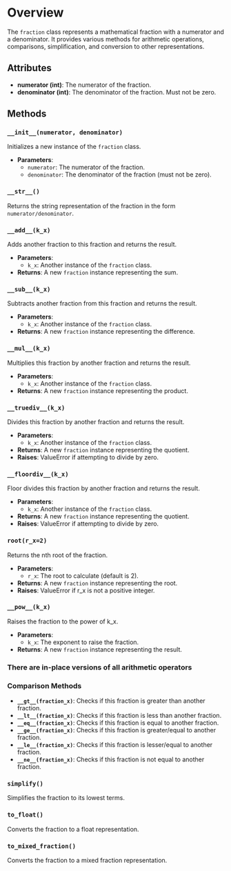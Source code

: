 # Overview

The `fraction` class represents a mathematical fraction with a numerator and a denominator. It provides various methods for arithmetic operations, comparisons, simplification, and conversion to other representations.

## Attributes

- **numerator (int)**: The numerator of the fraction.
- **denominator (int)**: The denominator of the fraction. Must not be zero.

## Methods

### `__init__(numerator, denominator)`

Initializes a new instance of the `fraction` class.

- **Parameters**:
  - `numerator`: The numerator of the fraction.
  - `denominator`: The denominator of the fraction (must not be zero).

### `__str__()`

Returns the string representation of the fraction in the form `numerator/denominator`.

### `__add__(k_x)`

Adds another fraction to this fraction and returns the result.

- **Parameters**:
  - `k_x`: Another instance of the `fraction` class.
- **Returns**: A new `fraction` instance representing the sum.

### `__sub__(k_x)`

Subtracts another fraction from this fraction and returns the result.

- **Parameters**:
  - `k_x`: Another instance of the `fraction` class.
- **Returns**: A new `fraction` instance representing the difference.

### `__mul__(k_x)`

Multiplies this fraction by another fraction and returns the result.

- **Parameters**:
  - `k_x`: Another instance of the `fraction` class.
- **Returns**: A new `fraction` instance representing the product.

### `__truediv__(k_x)`

Divides this fraction by another fraction and returns the result.

- **Parameters**:
  - `k_x`: Another instance of the `fraction` class.
- **Returns**: A new `fraction` instance representing the quotient.
- **Raises**: ValueError if attempting to divide by zero.

### `__floordiv__(k_x)`

Floor divides this fraction by another fraction and returns the result.

- **Parameters**:
  - `k_x`: Another instance of the `fraction` class.
- **Returns**: A new `fraction` instance representing the quotient.
- **Raises**: ValueError if attempting to divide by zero.

### `root(r_x=2)`

Returns the nth root of the fraction.

- **Parameters**:
  - `r_x`: The root to calculate (default is 2).
- **Returns**: A new `fraction` instance representing the root.
- **Raises**: ValueError if r_x is not a positive integer.

### `__pow__(k_x)`

Raises the fraction to the power of k_x.

- **Parameters**:
  - `k_x`: The exponent to raise the fraction.
- **Returns**: A new `fraction` instance representing the result.

### There are in-place versions of all arithmetic operators

### Comparison Methods

- **`__gt__(fraction_x)`**: Checks if this fraction is greater than another fraction.
- **`__lt__(fraction_x)`**: Checks if this fraction is less than another fraction.
- **`__eq__(fraction_x)`**: Checks if this fraction is equal to another fraction.
- **`__ge__(fraction_x)`**: Checks if this fraction is greater/equal to another fraction.
- **`__le__(fraction_x)`**: Checks if this fraction is lesser/equal to another fraction.
- **`__ne__(fraction_x)`**: Checks if this fraction is not equal to another fraction.



### `simplify()`

Simplifies the fraction to its lowest terms.

### `to_float()`

Converts the fraction to a float representation.

### `to_mixed_fraction()`

Converts the fraction to a mixed fraction representation.

